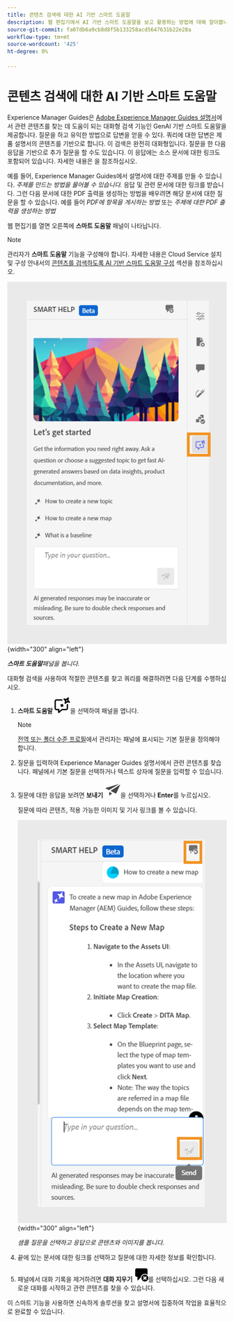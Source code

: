 ```yaml
---
title: 콘텐츠 검색에 대한 AI 기반 스마트 도움말
description: 웹 편집기에서 AI 기반 스마트 도움말을 보고 활용하는 방법에 대해 알아봅니다.
source-git-commit: fa07db6a9cb8d8f5b133258acd5647631b22e28a
workflow-type: tm+mt
source-wordcount: '425'
ht-degree: 0%

---
```


# 콘텐츠 검색에 대한 AI 기반 스마트 도움말



Experience Manager Guides은 [Adobe Experience Manager Guides 설명서](https://experienceleague.adobe.com/en/docs/experience-manager-guides/using/overview)에서 관련 콘텐츠를 찾는 데 도움이 되는 대화형 검색 기능인 GenAI 기반 스마트 도움말을 제공합니다.
질문을 하고 유익한 방법으로 답변을 얻을 수 있다. 쿼리에 대한 답변은 제품 설명서의 콘텐츠를 기반으로 합니다. 이 검색은 완전히 대화형입니다. 질문을 한 다음 응답을 기반으로 추가 질문을 할 수도 있습니다. 이 응답에는 소스 문서에 대한 링크도 포함되어 있습니다. 자세한 내용은 을 참조하십시오.

예를 들어, Experience Manager Guides에서 설명서에 대한 주제를 만들 수 있습니다. *주제를 만드는 방법을 물어볼 수 있습니다.* 응답 및 관련 문서에 대한 링크를 받습니다. 그런 다음 문서에 대한 PDF 출력을 생성하는 방법을 배우려면 해당 문서에 대한 질문을 할 수 있습니다. 예를 들어 *PDF에 항목을 게시하는 방법* 또는 *주제에 대한 PDF 출력을 생성하는 방법*



웹 편집기를 열면 오른쪽에 **스마트 도움말** 패널이 나타납니다.



>[!NOTE]
>
> 관리자가 **스마트 도움말** 기능을 구성해야 합니다. 자세한 내용은 Cloud Service 설치 및 구성 안내서의 [콘텐츠를 검색하도록 AI 기반 스마트 도움말 구성](../cs-install-guide/conf-smart-help.md) 섹션을 참조하십시오.

![고급 도움말 패널](images/smart-help-panel.png){width="300" align="left"}

***스마트 도움말**패널을 봅니다.*

대화형 검색을 사용하여 적절한 콘텐츠를 찾고 쿼리를 해결하려면 다음 단계를 수행하십시오.

1. **스마트 도움말** ![스마트 도움말 아이콘](images/smart-help-icon.svg)을 선택하여 패널을 엽니다.



   >[!NOTE]
   >
   > [전역 또는 폴더 수준 프로필](../cs-install-guide/conf-folder-level.md#conf-ai-guides-assistant)에서 관리자는 패널에 표시되는 기본 질문을 정의해야 합니다.

1. 질문을 입력하여 Experience Manager Guides 설명서에서 관련 콘텐츠를 찾습니다. 패널에서 기본 질문을 선택하거나 텍스트 상자에 질문을 입력할 수 있습니다.

1. 질문에 대한 응답을 보려면 **보내기** ![보내기 아이콘](images/send-icon.svg)을 선택하거나 **Enter**&#x200B;를 누르십시오.

   질문에 따라 콘텐츠, 적용 가능한 이미지 및 기사 링크를 볼 수 있습니다.

   ![고급 도움말 패널 응답](images/smart-help-panel-response.png){width="300" align="left"}


   *샘플 질문을 선택하고 응답으로 콘텐츠와 이미지를 봅니다.*





1. 끝에 있는 문서에 대한 링크를 선택하고 질문에 대한 자세한 정보를 확인합니다.


1. 패널에서 대화 기록을 제거하려면 **대화 지우기** ![대화 지우기](images/clear-conversation-icon.svg)를 선택하십시오. 그런 다음 새로운 대화를 시작하고 관련 콘텐츠를 찾을 수 있습니다.

이 스마트 기능을 사용하면 신속하게 솔루션을 찾고 설명서에 집중하여 작업을 효율적으로 완료할 수 있습니다.
